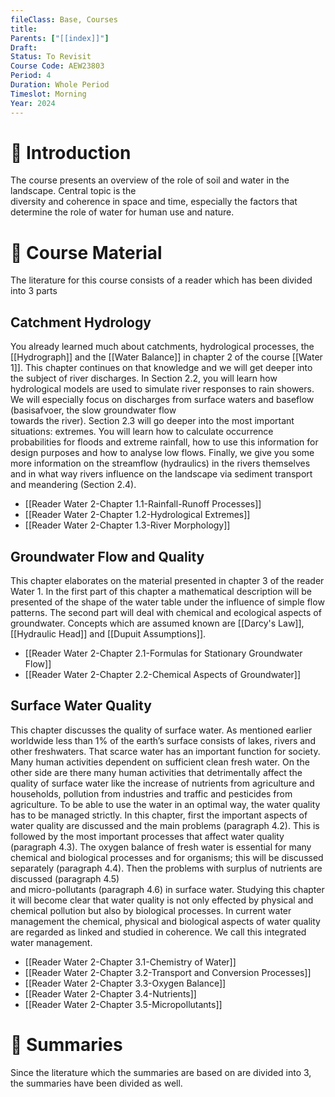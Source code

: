 ```yaml
---
fileClass: Base, Courses
title: 
Parents: ["[[index]]"]
Draft: 
Status: To Revisit
Course Code: AEW23803
Period: 4
Duration: Whole Period
Timeslot: Morning
Year: 2024
---
```


# 🔎 Introduction
The course presents an overview of the role of soil and water in the landscape. Central topic is the  
diversity and coherence in space and time, especially the factors that determine the role of water for human use and nature.

# 📖 Course Material
The literature for this course consists of a reader which has been divided into 3 parts

## Catchment Hydrology
You already learned much about catchments, hydrological processes, the [[Hydrograph]] and the [[Water Balance]] in chapter 2 of the course [[Water 1]]. This chapter continues on that knowledge and we will get deeper into the subject of river discharges. In Section 2.2, you will learn how hydrological models are used to simulate river responses to rain showers. We will especially focus on discharges from surface waters and baseflow (basisafvoer, the slow groundwater flow  
towards the river). Section 2.3 will go deeper into the most important situations: extremes. You will learn how to calculate occurrence probabilities for floods and extreme rainfall, how to use this information for design purposes and how to analyse low flows. Finally, we give you some more information on the streamflow (hydraulics) in the rivers themselves and in what way rivers influence on the landscape via sediment transport and meandering (Section 2.4).

- [[Reader Water 2-Chapter 1.1-Rainfall-Runoff Processes]]
- [[Reader Water 2-Chapter 1.2-Hydrological Extremes]]
- [[Reader Water 2-Chapter 1.3-River Morphology]]

## Groundwater Flow and Quality
This chapter elaborates on the material presented in chapter 3 of the reader Water 1. In the first part of this chapter a mathematical description will be presented of the shape of the water table under the influence of simple flow patterns. The second part will deal with chemical and ecological aspects of groundwater. Concepts which are assumed known are [[Darcy's Law]], [[Hydraulic Head]] and [[Dupuit Assumptions]].

- [[Reader Water 2-Chapter 2.1-Formulas for Stationary Groundwater Flow]]
- [[Reader Water 2-Chapter 2.2-Chemical Aspects of Groundwater]]

## Surface Water Quality
This chapter discusses the quality of surface water. As mentioned earlier worldwide less than 1% of the earth’s surface consists of lakes, rivers and other freshwaters. That scarce water has an important function for society. Many human activities dependent on sufficient clean fresh water. On the other side are there many human activities that detrimentally affect the quality of surface water like the increase of nutrients from agriculture and households, pollution from industries and traffic and pesticides from agriculture. To be able to use the water in an optimal way, the water quality has to be managed strictly. In this chapter, first the important aspects of water quality are discussed and the main problems (paragraph 4.2). This is followed by the most important processes that affect water quality (paragraph 4.3). The oxygen balance of fresh water is essential for many chemical and biological processes and for organisms; this will be discussed separately (paragraph 4.4). Then the problems with surplus of nutrients are discussed (paragraph 4.5)  
and micro-pollutants (paragraph 4.6) in surface water. Studying this chapter it will become clear that water quality is not only effected by physical and chemical pollution but also by biological processes. In current water management the chemical, physical and biological aspects of water quality are regarded as linked and studied in coherence. We call this integrated water management.

- [[Reader Water 2-Chapter 3.1-Chemistry of Water]]
- [[Reader Water 2-Chapter 3.2-Transport and Conversion Processes]]
- [[Reader Water 2-Chapter 3.3-Oxygen Balance]]
- [[Reader Water 2-Chapter 3.4-Nutrients]]
- [[Reader Water 2-Chapter 3.5-Micropollutants]]

# 🔗 Summaries
Since the literature which the summaries are based on are divided into 3, the summaries have been divided as well.